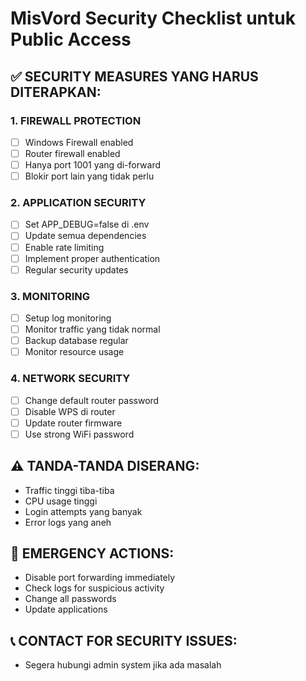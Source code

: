 # MisVord Security Checklist untuk Public Access

## ✅ SECURITY MEASURES YANG HARUS DITERAPKAN:

### 1. FIREWALL PROTECTION
- [ ] Windows Firewall enabled
- [ ] Router firewall enabled  
- [ ] Hanya port 1001 yang di-forward
- [ ] Blokir port lain yang tidak perlu

### 2. APPLICATION SECURITY
- [ ] Set APP_DEBUG=false di .env
- [ ] Update semua dependencies
- [ ] Enable rate limiting
- [ ] Implement proper authentication
- [ ] Regular security updates

### 3. MONITORING
- [ ] Setup log monitoring
- [ ] Monitor traffic yang tidak normal
- [ ] Backup database regular
- [ ] Monitor resource usage

### 4. NETWORK SECURITY
- [ ] Change default router password
- [ ] Disable WPS di router
- [ ] Update router firmware
- [ ] Use strong WiFi password

## ⚠️ TANDA-TANDA DISERANG:
- Traffic tinggi tiba-tiba
- CPU usage tinggi
- Login attempts yang banyak
- Error logs yang aneh

## 🚨 EMERGENCY ACTIONS:
- Disable port forwarding immediately
- Check logs for suspicious activity
- Change all passwords
- Update applications

## 📞 CONTACT FOR SECURITY ISSUES:
- Segera hubungi admin system jika ada masalah

